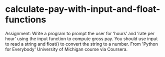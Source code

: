 # calculate-pay-with-input-and-float-functions
Assignment: Write a program to prompt the user for ‘hours’ and ‘rate per hour’ using the input function to compute gross pay. You should use input to read a string and float() to convert the string to a number. From 'Python for Everybody' University of Michigan course via Coursera.
